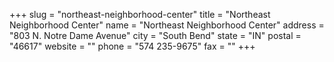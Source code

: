 +++
slug = "northeast-neighborhood-center"
title = "Northeast Neighborhood Center"
name = "Northeast Neighborhood Center"
address = "803 N. Notre Dame Avenue"
city = "South Bend"
state = "IN"
postal = "46617"
website = ""
phone = "574 235-9675"
fax = ""
+++
